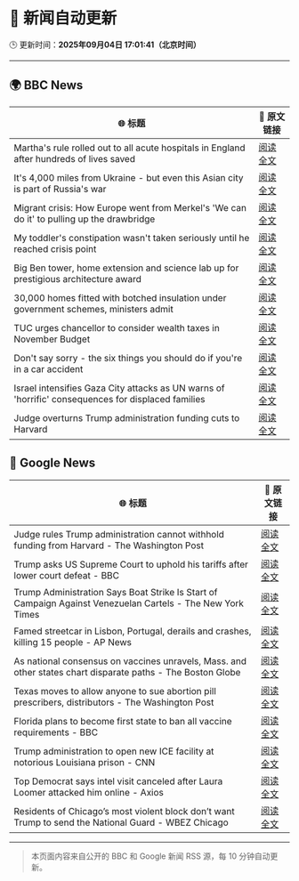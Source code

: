 # 🧠 新闻自动更新

🕒 更新时间：**2025年09月04日 17:01:41（北京时间）**

---

## 🌍 BBC News

| 🌐 标题 | 🔗 原文链接 |
|--------|-------------|
| Martha's rule rolled out to all acute hospitals in England after hundreds of lives saved | [阅读全文](https://www.bbc.com/news/articles/c8e1zw28766o?at_medium=RSS&at_campaign=rss) |
| It's 4,000 miles from Ukraine - but even this Asian city is part of Russia's war | [阅读全文](https://www.bbc.com/news/articles/cvg0e54z7x8o?at_medium=RSS&at_campaign=rss) |
| Migrant crisis: How Europe went from Merkel's 'We can do it' to pulling up the drawbridge | [阅读全文](https://www.bbc.com/news/articles/cn5e5q7w41eo?at_medium=RSS&at_campaign=rss) |
| My toddler's constipation wasn't taken seriously until he reached crisis point | [阅读全文](https://www.bbc.com/news/articles/cgr9zg17n5yo?at_medium=RSS&at_campaign=rss) |
| Big Ben tower, home extension and science lab up for prestigious architecture award | [阅读全文](https://www.bbc.com/news/articles/cx27nmj77xzo?at_medium=RSS&at_campaign=rss) |
| 30,000 homes fitted with botched insulation under government schemes, ministers admit | [阅读全文](https://www.bbc.com/news/articles/c8606gp4711o?at_medium=RSS&at_campaign=rss) |
| TUC urges chancellor to consider wealth taxes in November Budget | [阅读全文](https://www.bbc.com/news/articles/cx27nxex9dlo?at_medium=RSS&at_campaign=rss) |
| Don't say sorry - the six things you should do if you're in a car accident | [阅读全文](https://www.bbc.com/news/articles/c5ypypy2jk2o?at_medium=RSS&at_campaign=rss) |
| Israel intensifies Gaza City attacks as UN warns of 'horrific' consequences for displaced families | [阅读全文](https://www.bbc.com/news/articles/c740lm33wyeo?at_medium=RSS&at_campaign=rss) |
| Judge overturns Trump administration funding cuts to Harvard | [阅读全文](https://www.bbc.com/news/articles/c4g2x7x03gjo?at_medium=RSS&at_campaign=rss) |

## 📰 Google News

| 🌐 标题 | 🔗 原文链接 |
|--------|-------------|
| Judge rules Trump administration cannot withhold funding from Harvard - The Washington Post | [阅读全文](https://news.google.com/rss/articles/CBMikwFBVV95cUxPNE5OalJtVzdvMW5vVlRUY05EaFdVMEpfcUlKSXhZR0xPcm9RbkRiaThXVW9PVG5HN1Nuam1mc1I5Q1NMYmUtcGthZkh6WXA0WGU5WjY5ek1pb2lWbFdlVzZEc3BWYmctYVN2b3A5a0ZxVEt1aFVJTldNUDIwU0R6bllTbFFuQzhaRGFsZUJaQzM1Yjg?oc=5) |
| Trump asks US Supreme Court to uphold his tariffs after lower court defeat - BBC | [阅读全文](https://news.google.com/rss/articles/CBMiWkFVX3lxTE5jNmFqNFhtX1RabUJ4WUx0Nm5jQ0h2UF9YQ3BKTjVWT0hCQkxiSHBlLURNd1dhRzNqdXRYamJCUm14RnZ1M3hYejcyRncxS1plVEl5ajAyNm9RQdIBX0FVX3lxTE5qRzllenNaV3Z0YlJDNEJiT2x2clNuVTdRWTlXX1JMdC1YODIzWEVxWWw4UkszT21PUzhKUE1WTEF0QkRycXNiTWgzc0s1UWlUMXpWa3dvWW0tbUdSMllZ?oc=5) |
| Trump Administration Says Boat Strike Is Start of Campaign Against Venezuelan Cartels - The New York Times | [阅读全文](https://news.google.com/rss/articles/CBMiiAFBVV95cUxQeU8wYmJOMjc4dFFHSXFzdE85TzQ1NFliTTlrZUJISDNwOG8yV3hxUzZ2REhTa2pDRTJUdG5zaHBOcGg1a3VWa1FGbGFVLVFETE1iYUowdTdsNHZfVV9zdHdyLTJjWTk2WXYzSk9oMlEzTDJPNnZDNGNJZzJ2ZjVDbmxqVFdSN1FY?oc=5) |
| Famed streetcar in Lisbon, Portugal, derails and crashes, killing 15 people - AP News | [阅读全文](https://news.google.com/rss/articles/CBMijAFBVV95cUxNanItVFNoVU1ucnd4aURGQklhUUNmdFRJM2VPSThxNWV3Z3QwMEpySDVKTC1yRjdWeldhbWdJcDFQdW1uRHFjblVNS0NWOTlCa0RKV1hzb1ZyV3ZOTmRRaC1EZV8xR1ZPZ1hyUWZ6X0ZENEdmTGpGX0RuUTA2aE96N1ZJbklhZ3FEY3hYUw?oc=5) |
| As national consensus on vaccines unravels, Mass. and other states chart disparate paths - The Boston Globe | [阅读全文](https://news.google.com/rss/articles/CBMipwFBVV95cUxOSlp4QWNJa2dPcTlscEpqMjNLOVFlNDBvS1EyRnA0c3RhcXJxMnpYbXhGRE9xWFBMNWJjd0JJV3RiWlhzdHBmUEtfRUo2elgwS29IMklGVGZTNThtUko5NkN3aVRBYmtEUENtZi1PLXFzMjNwb1FHWTgzemZSSTZpVzB1ZzBIMHhDb1NJbHNPSTRUU3hleTh1bVYxbWtIWW5zd3RQTnoxTQ?oc=5) |
| Texas moves to allow anyone to sue abortion pill prescribers, distributors - The Washington Post | [阅读全文](https://news.google.com/rss/articles/CBMijAFBVV95cUxNd0tIclNCeWVRZV9yZWVfcnYxczlnczYyWXZNcmJJa0pENGdFbzJVT29GZHJETmZnVlpmYWgxOUljUVdZUVJXWWt0WXNMdmQyOVR6Qk1BcUFpdlNabjZ2aXJEaFlLV25ya3c3R3hPMXllUmVpV2VfLVFaeEtLMjEzMUh1YjBLVFZVZWsxdQ?oc=5) |
| Florida plans to become first state to ban all vaccine requirements - BBC | [阅读全文](https://news.google.com/rss/articles/CBMiWkFVX3lxTE1BTUtQYkV0YnQxc2RlZHNacW1RaFA4OVpPNzJUMGF4dWh4dzI5UEFob2VVMUowMlJjeGdUTE5KaEtYVXUxbGxwYjdDNktIQ1J1XzZxZzNlV0Rxd9IBX0FVX3lxTFA0OGNmWm5Va0pzOW51M1RoalVFOU00VWlaWkRwczg0VFJXUVd0UE53WXJsNlRtSjBlQWstQk5fdU5SUkNPN3VzTVRrU3JiMG5VSkpxbXg0UklCd09TOE80?oc=5) |
| Trump administration to open new ICE facility at notorious Louisiana prison - CNN | [阅读全文](https://news.google.com/rss/articles/CBMihwFBVV95cUxPSWFodFJOX1pxN2diODI1VmstaENXUWJpZEVYbXltWHpJbUlDTFp3N0swcFlPelk2ckZJNHljZHhZaTdZRDJtejhUU1VYN18xWHI0RS0zaVVSclMzeEZiR2M2RjBTVlBIZXBRdkpEVzZIU1U1d3Z6bzBGSEtDc3g3dkdjT2pfNWc?oc=5) |
| Top Democrat says intel visit canceled after Laura Loomer attacked him online - Axios | [阅读全文](https://news.google.com/rss/articles/CBMijAFBVV95cUxQNExGQzBtd0RXWkUzUS11c25RbldsQUZQQVpMZDBkZFpTUFV5VTBBQ21YSlJYREdmcXFTMWo1eGtXcWtVRE5GZWE0X2VFSlZLNTR1ZjdlMjdlTXd4OEZtZFRhNXhjcHU3VE5HWGdvZ1Z0cVlpRDFnV1JLelBadi0zUFdKRXJjS3FSc3l5Wg?oc=5) |
| Residents of Chicago’s most violent block don’t want Trump to send the National Guard - WBEZ Chicago | [阅读全文](https://news.google.com/rss/articles/CBMixgFBVV95cUxPZ1p5andCbnR6NTJlZ1cybVVoUXY3ZXlhRUlZcnl6UlRsWlhfb1VndDgxSU1oX1Fab3B1T1dkcjlrT1N5dlNiRVk3QVB2WXlvZjZ3TUZuZW5HeGNwOEZydmFKOUktTmVDb2l1dFdtTks0VTd1MUhkU0dhSldxMGZuTUtlYl9waHFvWjhDd2o4UjJLWFZiVjJ0N21fMEJsZmJXRjRHZVVUVUFZdVhUME1RaVlOQ3dBbGprb3N6NWJYTTZRQkpaV3c?oc=5) |

---
> 本页面内容来自公开的 BBC 和 Google 新闻 RSS 源，每 10 分钟自动更新。